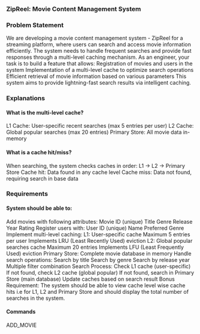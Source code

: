 ### ZipReel: Movie Content Management System

### Problem Statement
We are developing a movie content management system - ZipReel for a streaming platform, where users can search and access movie information efficiently. The system needs to handle frequent searches and provide fast responses through a multi-level caching mechanism.
As an engineer, your task is to build a feature that allows:
Registration of movies and users in the system
Implementation of a multi-level cache to optimize search operations
Efficient retrieval of movie information based on various parameters
This system aims to provide lightning-fast search results via intelligent caching.

### Explanations

#### What is the multi-level cache?
L1 Cache: User-specific recent searches (max 5 entries per user)
L2 Cache: Global popular searches (max 20 entries)
Primary Store: All movie data in-memory

#### What is a cache hit/miss?
When searching, the system checks caches in order: L1 -> L2 -> Primary Store
Cache hit: Data found in any cache level
Cache miss: Data not found, requiring search in base data

### Requirements
#### System should be able to:
Add movies with following attributes:
Movie ID (unique)
Title
Genre
Release Year
Rating
Register users with:
User ID (unique)
Name
Preferred Genre
Implement multi-level caching:
L1: User-specific cache
Maximum 5 entries per user
Implements LRU (Least Recently Used) eviction
L2: Global popular searches cache
Maximum 20 entries
Implements LFU (Least Frequently Used) eviction
Primary Store: Complete movie database in memory
Handle search operations:
Search by title
Search by genre
Search by release year
Multiple filter combination
Search Process:
Check L1 cache (user-specific)
If not found, check L2 cache (global popular)
If not found, search in Primary Store (main database)
Update caches based on search result
Bonus Requirement:
The system should be able to view cache level wise cache hits i.e for L1, L2 and Primary Store and should display the total number of searches in the system.

#### Commands
ADD_MOVIE <id> <title> <genre> <year> <rating>
Example: ADD_MOVIE 1 "Inception" "Sci-Fi" 2010 9.5 
Output: Movie 'Inception' added successfully
ADD_USER <id> <name> <preferred_genre>
Example: ADD_USER 1 "John" "Action" 
Output: User 'John' added successfully
SEARCH <user_id> <search_type> <search_value>
Example: SEARCH 1 GENRE "Action" 
Output: [List of movies with cache level indicator] Format: {movie_title} (Found in {cache_level})
SEARCH_MULTI <user_id> <genre> <year> <min_rating>
Example: SEARCH_MULTI 1 "Action" 2020 8.0 
Output: [List of filtered movies with cache level indicator]
VIEW_CACHE_STATS
Example: VIEW_CACHE_STATS 
Output:
L1 Cache Hits: X
L2 Cache Hits: Y
Primary Store Hits: Z
Total Searches: N

CLEAR_CACHE <cache_level>
Example: CLEAR_CACHE L1 
Output: L1 cache cleared successfully

### Guidelines:
Input can be read from a file or STDIN or coded in a driver method. [No API and No UI]
Output can be written to a file or STDOUT. [No API]
Store all interim/output data in-memory data structures. The usage of databases is not allowed.
Language should be Java only.
The duration for coding will be 90 minutes.
No AI Tools should be used,
Expectations:
The code should be demo-able and functionally correct
Proper exception handling for edge cases:
Invalid movie/user IDs
Duplicate entries
Invalid search parameters
Code should be modular and follow OOP principles
Efficient implementation of cache eviction policies
Clear separation of concerns between:
Data storage
Cache management
Search operations
Proper unit tests for critical components are good to have.
